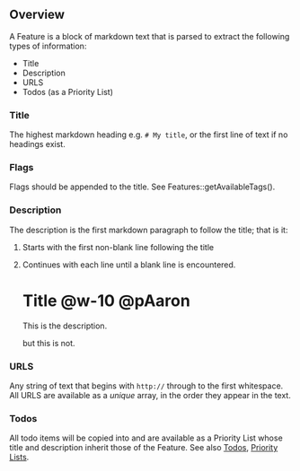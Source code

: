 ## Overview
A Feature is a block of markdown text that is parsed to extract the following types of information:

* Title
* Description
* URLS
* Todos (as a Priority List)

### Title
The highest markdown heading e.g. `# My title`, or the first line of text if no headings exist.

### Flags
Flags should be appended to the title.  See Features::getAvailableTags().
### Description
The description is the first markdown paragraph to follow the title; that is it:
1. Starts with the first non-blank line following the title
2. Continues with each line until a blank line is encountered.

    # Title @w-10 @pAaron

    This
    is
    the
    description.

    but this is not.

### URLS
Any string of text that begins with `http://` through to the first whitespace.  All URLS are available as a _unique_ array, in the order they appear in the text.

### Todos
All todo items will be copied into and are available as a Priority List whose title and description inherit those of the Feature. See also [Todos](todo.html), [Priority Lists](priority_list.html).
